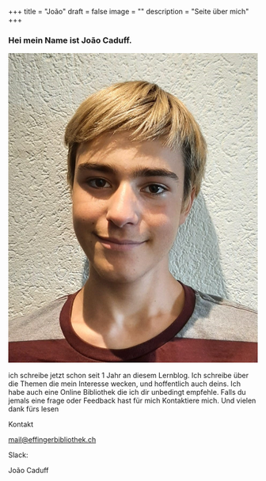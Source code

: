 +++
title = "João"
draft = false
image = ""
description = "Seite über mich"
+++
### Hei mein Name ist João Caduff.

![](bewerbung-bild-2.jpeg)

ich schreibe jetzt schon seit 1 Jahr an diesem Lernblog. Ich schreibe über die Themen die mein Interesse wecken, und hoffentlich auch deins. Ich habe auch eine Online Bibliothek die ich dir unbedingt empfehle. Falls du jemals eine frage oder Feedback hast für mich Kontaktiere mich. Und vielen dank fürs lesen 

Kontakt

mail@effingerbibliothek.ch 

Slack: 

João Caduff